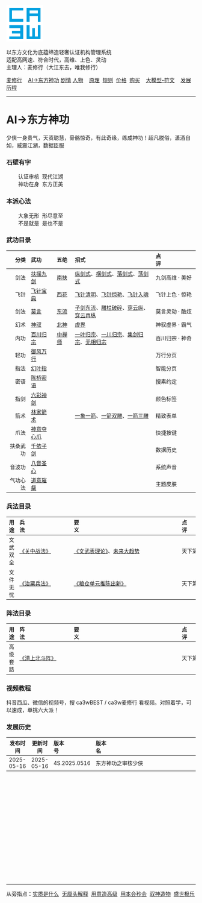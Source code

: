 ![](./root/static/ca3w.png "ca3w 认证机构管理系统")

以东方文化为底蕴缔造轻奢认证机构管理系统 <br/>
适配高网速、符合时代，高维、上色、灵动 <br/>
主理人：麦修行（大江东去，唯我修行）

[麦修行][]&nbsp;&nbsp;&nbsp;&nbsp;[AI->东方神功][东方神功]&nbsp;[剧情][]&nbsp;[人物][]&nbsp;&nbsp;&nbsp;&nbsp;[原理][]&nbsp;&nbsp;[规则][]&nbsp;&nbsp;[价格][]&nbsp;&nbsp;[购买][]&nbsp;&nbsp;&nbsp;&nbsp;[大模型-符文][]&nbsp;&nbsp;&nbsp;&nbsp;[发展历程][]

[麦修行]: https://github.com/ca3w/BEST/
[东方神功]: https://github.com/ca3w/ai-dongfangshengong/
[剧情]: https://github.com/ca3w/dongfangernvqing/blob/main/root/BEST.md
[人物]: https://github.com/ca3w/dongfangernvqing/blob/main/root/renwu.md
[原理]: https://github.com/ca3w/key/
[规则]: https://github.com/ca3w/rule/
[价格]: https://github.com/ca3w/pricing/
[购买]: https://github.com/ca3w/howtobuy/
[大模型-符文]: https://github.com/ca3w/largemodel-rune/
[发展历程]: https://github.com/ca3w/development/

***

# AI->东方神功

少侠一身贵气，天资聪慧，骨骼惊奇，有此奇缘，练成神功！超凡脱俗，潇洒自如，威震江湖，数据臣服

### 石壁有字

&nbsp;&nbsp;&nbsp;&nbsp;&nbsp;&nbsp;&nbsp;&nbsp;认证审核&nbsp;&nbsp;现代江湖 <br/>
&nbsp;&nbsp;&nbsp;&nbsp;&nbsp;&nbsp;&nbsp;&nbsp;神功在身&nbsp;&nbsp;东方正美

### 本派心法

&nbsp;&nbsp;&nbsp;&nbsp;&nbsp;&nbsp;&nbsp;&nbsp;大象无形&nbsp;&nbsp;形尽意至 <br/>
&nbsp;&nbsp;&nbsp;&nbsp;&nbsp;&nbsp;&nbsp;&nbsp;不是就是&nbsp;&nbsp;是也不是

### 武功目录

分类        |武功              |五绝          |招式                                                      |点评&nbsp;&nbsp;&nbsp;&nbsp;&nbsp;&nbsp;&nbsp;&nbsp;&nbsp;&nbsp;&nbsp;&nbsp;&nbsp;&nbsp;&nbsp;&nbsp;&nbsp;&nbsp;&nbsp;&nbsp;
-----------:|:-----------------|:-------------|:---------------------------------------------------------|:----------------
剑法        |[扶摇九剑][]      |[南扶][]      |[纵剑式][]、[横剑式][]、[落剑式][]、[荡剑式][]            |九剑高维 · 美好
飞针        |[飞针宝典][]      |[西花][]      |[飞针清明][]、[飞针惊艳][]、[飞针入魂][]                  |飞针上色 · 惊艳
剑法        |[莫言][]          |[东流][]      |[子剑东流][]、[雕栏破碎][]、[穿云纵][]、[穿云再纵][]      |莫言灵动 · 酷炫
幻术        |[神驭][]          |[北神][]      |[虚界][]                                                  |神驭虚界 · 霸气
内功        |[百川归宗][]      |[中禅师][]    |[一叶归宗][]、[一川归宗][]、[集剑归宗][]、[无相归宗][]    |百川归宗 · 神奇
轻功        |[御风万行][]      |              |                                                          |万行分页
指法        |[幻叶指][]        |              |                                                          |智能分页
密语        |[陈桥密语][]      |              |                                                          |搜素约定
指剑        |[六彩神剑][]      |              |                                                          |颜色标签
箭术        |[林家箭术][]      |              |[一象一箭][]、[一箭双雕][]、[一箭三雕][]                  |精致表单
爪法        |[神意夺心爪][]    |              |                                                          |快捷按键
扶桑武功    |[千依子剑][]      |              |                                                          |数据历史
音波功      |[八音圣心][]      |              |                                                          |系统声音
气功心法    |[道意璀粲][]      |              |                                                          |主题皮肤

[扶摇九剑]:             ./root/wugong/fuyaojiujian/BEST.md
[纵剑式]:               ./root/wugong/fuyaojiujian/BEST.md#纵剑式
[横剑式]:               ./root/wugong/fuyaojiujian/BEST.md#横剑式
[落剑式]:               ./root/wugong/fuyaojiujian/BEST.md#落剑式
[荡剑式]:               ./root/wugong/fuyaojiujian/BEST.md#荡剑式
[南扶]:                 https://github.com/ca3w/dongfangernvqing/blob/main/root/renwu.md#南扶

[飞针宝典]:             ./root/wugong/feizhenbaodian/BEST.md
[飞针清明]:             ./root/wugong/feizhenbaodian/BEST.md#飞针清明
[飞针惊艳]:             ./root/wugong/feizhenbaodian/BEST.md#飞针惊艳
[飞针入魂]:             ./root/wugong/feizhenbaodian/BEST.md#飞针入魂
[西花]:                 https://github.com/ca3w/dongfangernvqing/blob/main/root/renwu.md#西花

[莫言]:                 ./root/wugong/moyan/BEST.md
[子剑东流]:             ./root/wugong/moyan/BEST.md#子剑东流
[雕栏破碎]:             ./root/wugong/moyan/BEST.md#雕栏破碎
[穿云纵]:               ./root/wugong/moyan/BEST.md#穿云纵
[穿云再纵]:             ./root/wugong/moyan/BEST.md#穿云再纵
[东流]:                 https://github.com/ca3w/dongfangernvqing/blob/main/root/renwu.md#东流

[神驭]:                 ./root/wugong/shenyu/BEST.md
[虚界]:                 ./root/wugong/shenyu/BEST.md#虚界
[北神]:                 https://github.com/ca3w/dongfangernvqing/blob/main/root/renwu.md#北神

[百川归宗]:             ./root/wugong/baichuanguizong/BEST.md
[一叶归宗]:             ./root/wugong/baichuanguizong/BEST.md#一叶归宗
[一川归宗]:             ./root/wugong/baichuanguizong/BEST.md#一川归宗
[集剑归宗]:             ./root/wugong/baichuanguizong/BEST.md#集剑归宗
[无相归宗]:             ./root/wugong/baichuanguizong/BEST.md#无相归宗
[中禅师]:               https://github.com/ca3w/dongfangernvqing/blob/main/root/renwu.md#中禅师

[御风万行]:             ./root/wugong/yufengwanxing/BEST.md

[幻叶指]:               ./root/wugong/huanyezhi/BEST.md

[陈桥密语]:             ./root/wugong/chenqiaomiyu/BEST.md

[六彩神剑]:             ./root/wugong/liucaishenjian/BEST.md

[林家箭术]:             ./root/wugong/linjiajianshu/BEST.md
[一象一箭]:             ./root/wugong/linjiajianshu/BEST.md#一象一箭
[一箭双雕]:             ./root/wugong/linjiajianshu/BEST.md#一箭双雕
[一箭三雕]:             ./root/wugong/linjiajianshu/BEST.md#一箭三雕

[神意夺心爪]:           ./root/wugong/shenyiduoxinzhao/BEST.md

[千依子剑]:             ./root/wugong/qianyizijian/BEST.md

[八音圣心]:             ./root/wugong/bayinshengxin/BEST.md

[道意璀粲]:             ./root/wugong/daoyicuican/BEST.md

### 兵法目录

用途        |兵法&nbsp;&nbsp;&nbsp;&nbsp;&nbsp;&nbsp;&nbsp;&nbsp;&nbsp;&nbsp;&nbsp;&nbsp;&nbsp;&nbsp;&nbsp;&nbsp;&nbsp;&nbsp;&nbsp;&nbsp;&nbsp;&nbsp;&nbsp;&nbsp;&nbsp;&nbsp;&nbsp;&nbsp;&nbsp;&nbsp;&nbsp;  |要义&nbsp;&nbsp;&nbsp;&nbsp;&nbsp;&nbsp;&nbsp;&nbsp;&nbsp;&nbsp;&nbsp;&nbsp;&nbsp;&nbsp;&nbsp;&nbsp;&nbsp;&nbsp;&nbsp;&nbsp;&nbsp;&nbsp;&nbsp;&nbsp;&nbsp;&nbsp;&nbsp;&nbsp;&nbsp;&nbsp;&nbsp;&nbsp;&nbsp;&nbsp;&nbsp;&nbsp;&nbsp;&nbsp;&nbsp;&nbsp;&nbsp;&nbsp;&nbsp;&nbsp;&nbsp;&nbsp;&nbsp;&nbsp;&nbsp;&nbsp;&nbsp;&nbsp;&nbsp;&nbsp;&nbsp;&nbsp;&nbsp;&nbsp;&nbsp;&nbsp;&nbsp;&nbsp;&nbsp;&nbsp;&nbsp;&nbsp;&nbsp;&nbsp;&nbsp;  |点评&nbsp;&nbsp;&nbsp;&nbsp;&nbsp;&nbsp;&nbsp;&nbsp;&nbsp;&nbsp;&nbsp;&nbsp;&nbsp;&nbsp;&nbsp;&nbsp;&nbsp;&nbsp;&nbsp;&nbsp;
-----------:|:-----------------|:------------------------------------------------------------------------|:----------------
文武双全    |[《关中战法》][]  |[《文武表理论》][]、[未来大趋势][]                                       |天下第一奇书
文件无忧    |[《治粟兵法》][]  |[《粮仓单元推陈出新》][]                                                 |天下第一兵法

[《关中战法》]:         ./root/bingfa/guanzhongzhanfa/BEST.md
[《文武表理论》]:       ./root/bingfa/guanzhongzhanfa/BEST.md#文武表理论
[未来大趋势]:           ./root/bingfa/guanzhongzhanfa/BEST.md#未来大趋势

[《治粟兵法》]:         ./root/bingfa/zhisubingfa/BEST.md
[《粮仓单元推陈出新》]: ./root/bingfa/zhisubingfa/BEST.md#粮仓单元推陈出新

### 阵法目录

用途        |阵法&nbsp;&nbsp;&nbsp;&nbsp;&nbsp;&nbsp;&nbsp;&nbsp;&nbsp;&nbsp;&nbsp;&nbsp;&nbsp;&nbsp;&nbsp;&nbsp;&nbsp;&nbsp;&nbsp;&nbsp;&nbsp;&nbsp;&nbsp;&nbsp;&nbsp;&nbsp;&nbsp;&nbsp;&nbsp;&nbsp;&nbsp;  |要义&nbsp;&nbsp;&nbsp;&nbsp;&nbsp;&nbsp;&nbsp;&nbsp;&nbsp;&nbsp;&nbsp;&nbsp;&nbsp;&nbsp;&nbsp;&nbsp;&nbsp;&nbsp;&nbsp;&nbsp;&nbsp;&nbsp;&nbsp;&nbsp;&nbsp;&nbsp;&nbsp;&nbsp;&nbsp;&nbsp;&nbsp;&nbsp;&nbsp;&nbsp;&nbsp;&nbsp;&nbsp;&nbsp;&nbsp;&nbsp;&nbsp;&nbsp;&nbsp;&nbsp;&nbsp;&nbsp;&nbsp;&nbsp;&nbsp;&nbsp;&nbsp;&nbsp;&nbsp;&nbsp;&nbsp;&nbsp;&nbsp;&nbsp;&nbsp;&nbsp;&nbsp;&nbsp;&nbsp;&nbsp;&nbsp;&nbsp;&nbsp;&nbsp;&nbsp;  |点评&nbsp;&nbsp;&nbsp;&nbsp;&nbsp;&nbsp;&nbsp;&nbsp;&nbsp;&nbsp;&nbsp;&nbsp;&nbsp;&nbsp;&nbsp;&nbsp;&nbsp;&nbsp;&nbsp;&nbsp;
-----------:|:-----------------|:------------------------------------------------------------------------|:----------------
高级套路    |[《清上北斗阵》][]  |                                                                       |天下第一阵法

[《清上北斗阵》]:       ./root/zhenfa/qingshangbeidouzhen/BEST.md

### 视频教程

抖音西瓜、微信的视频号，搜 ca3wBEST / ca3w麦修行 看视频。对照着学，可以速成，单挑六大派！

### 发展历史

发布时间    |更新时间    |版本号&nbsp;&nbsp;&nbsp;&nbsp;&nbsp;&nbsp;&nbsp;&nbsp;&nbsp;&nbsp;&nbsp;&nbsp;&nbsp;&nbsp;&nbsp;&nbsp;&nbsp;&nbsp;&nbsp;  |版本名&nbsp;&nbsp;&nbsp;&nbsp;&nbsp;&nbsp;&nbsp;&nbsp;&nbsp;&nbsp;&nbsp;&nbsp;&nbsp;&nbsp;&nbsp;&nbsp;&nbsp;&nbsp;&nbsp;&nbsp;&nbsp;&nbsp;&nbsp;&nbsp;&nbsp;&nbsp;&nbsp;&nbsp;&nbsp;&nbsp;&nbsp;&nbsp;&nbsp;&nbsp;&nbsp;&nbsp;&nbsp;&nbsp;&nbsp;&nbsp;&nbsp;&nbsp;&nbsp;&nbsp;&nbsp;&nbsp;&nbsp;&nbsp;&nbsp;&nbsp;&nbsp;&nbsp;&nbsp;&nbsp;&nbsp;&nbsp;&nbsp;&nbsp;&nbsp;&nbsp;&nbsp;&nbsp;&nbsp;&nbsp;&nbsp;&nbsp;&nbsp;&nbsp;&nbsp;
------------|------------|:-------------|:-------------------
2025-05-16  |2025-05-16  |4S.2025.0516  |东方神功之审核少侠

<br/><br/><br/><br/>
<br/><br/><br/><br/>
<br/><br/><br/><br/>
<br/><br/><br/><br/>

***

从旁指点：[实质是什么][]&nbsp;&nbsp;[无厘头解释][]&nbsp;&nbsp;[用意造高级][]&nbsp;&nbsp;[用本会秒会][]&nbsp;&nbsp;[驭神造物][]&nbsp;&nbsp;[盛世极乐][]

[实质是什么]:   ./root/help.md#实质是什么
[无厘头解释]:   ./root/help.md#无厘头解释
[用意造高级]:   ./root/help.md#用意造高级
[用本会秒会]:   ./root/help.md#用本会秒会
[驭神造物]:     ./root/help.md#驭神造物
[盛世极乐]:     ./root/help.md#盛世极乐
